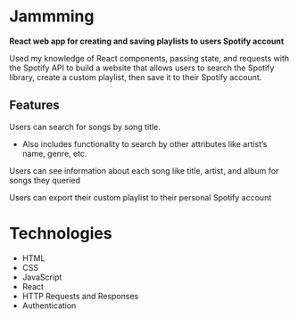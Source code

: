 # Jammming

**React web app for creating and saving playlists to users Spotify account**

Used my knowledge of React components, passing state, and requests with the Spotify API to build a website that allows users to search the Spotify library, create a custom playlist, then save it to their Spotify account.

## Features

Users can search for songs by song title.
* Also includes functionality to search by other attributes like artist’s name, genre, etc.

Users can see information about each song like title, artist, and album for songs they queried

Users can export their custom playlist to their personal Spotify account


# Technologies

* HTML
* CSS
* JavaScript
* React
* HTTP Requests and Responses
* Authentication
